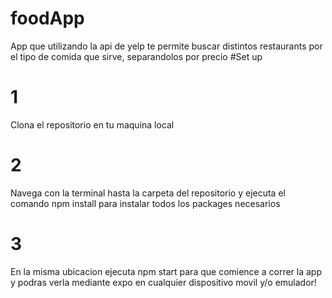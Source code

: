 # foodApp
App que utilizando la api de yelp te permite buscar distintos restaurants por el tipo de comida que sirve, separandolos por precio
#Set up
# 1  
Clona el repositorio en tu maquina local
# 2
Navega con la terminal hasta la carpeta del repositorio y ejecuta el comando npm install para instalar todos los packages necesarios
# 3
En la misma ubicacion ejecuta npm start para que comience a correr la app y podras verla mediante expo en cualquier dispositivo movil y/o emulador!
